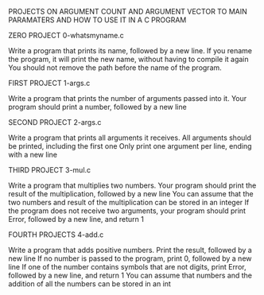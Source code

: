 PROJECTS ON ARGUMENT COUNT AND ARGUMENT VECTOR TO MAIN PARAMATERS AND HOW TO USE IT IN A C PROGRAM 

ZERO PROJECT 0-whatsmyname.c

Write a program that prints its name, followed by a new line. If you rename the program, it will print the new name, without having to compile it again You should not remove the path before the name of the program.

FIRST PROJECT 1-args.c

Write a program that prints the number of arguments passed into it. Your program should print a number, followed by a new line

SECOND PROJECT 2-args.c

Write a program that prints all arguments it receives. All arguments should be printed, including the first one Only print one argument per line, ending with a new line

THIRD PROJECT 3-mul.c

Write a program that multiplies two numbers. Your program should print the result of the multiplication, followed by a new line You can assume that the two numbers and result of the multiplication can be stored in an integer If the program does not receive two arguments, your program should print Error, followed by a new line, and return 1

FOURTH PROJECTS 4-add.c

Write a program that adds positive numbers. Print the result, followed by a new line If no number is passed to the program, print 0, followed by a new line If one of the number contains symbols that are not digits, print Error, followed by a new line, and return 1 You can assume that numbers and the addition of all the numbers can be stored in an int

